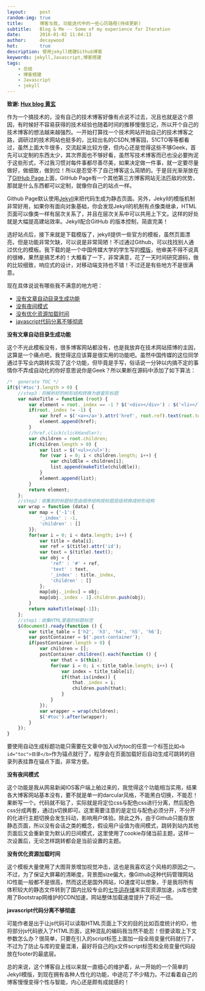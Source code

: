 ```yaml
---
layout:     post
random-img: true
title:      博客与我, 功能迭代中的一些心历路程(持续更新)
subtitle:   Blog & Me -- Some of my experience for Iteration
date:       2016-01-02 11:04:13 
author:     decaywood
hot:        true
description: 使用jekyll搭建Github博客
keywords: jekyll,Javascript,博客搭建
tags:
    - 总结
    - 博客搭建
    - Javascript
    - jekyll
---
```


<b>致谢: [Hux blog 黄玄](http://huangxuan.me/)</b>

作为一个搞技术的，没有自己的技术博客好像有点说不过去，况且也就是这个原因，有时候好不容易获得的技术经验也随着时间的推移慢慢忘记，所以开个自己的技术博客的想法越来越强烈。一开始打算找一个技术网站开始自己的技术博客之路，调研过的技术网站也挺多的，比较出名的CSDN,博客园，51CTO等等都看过，虽然上面大牛很多，交流起来比较方便，但内心还是觉得这些不够Geek，首先可以定制的东西太少，其次界面也不够好看，虽然写技术博客而已也没必要拘泥于这些形式，不过我习惯对每件事都尽善尽美，如果决定做一件事，就一定要尽量做好，做细致，做到位！所以是忍受不了自己博客这么简陋的。于是目光渐渐放在了[GitHub Page](https://pages.github.com/)上面，GitHub Page有一个其他第三方博客网站无法匹敌的优势，那就是什么东西都可以定制，就像你自己的站点一样。

Github Page默认使用[Jekyll](http://jekyllrb.com/)来把代码生成为静态页面。另外，Jekyll的模版机制非常好用，如果你有面向对象基础，你会发现Jekyll的机制有点像类继承，HTML页面可以像类一样有层次关系了，并且在层次关系中可以共用上下文。这样的好处就是大幅提高建站效率。Jekyll配合GitHub 的版本控制，简直完美！

选好站点后，接下来就是下载模版了，jekyll提供一些官方的模板，虽然页面漂亮，但是功能非常欠缺，可以说是非常简陋！不过通过Github，可以找找别人通过优化的模板。我下载的是一个中国传媒大学的学生写的[模版](https://github.com/Huxpro/huxpro.github.io)，他审美不得不说真的很棒，果然是搞艺术的！大概看了一下，非常满意，花了一天时间研究源码，做的比较细致，响应式的设计，对移动端支持也不错！不过还是有些地方不是很满意。

现在具体说说有哪些我不满意的地方吧：

* [没有文章自动目录生成功能](#1)
* [没有夜间模式](#2)
* [没有优化资源加载时间](#3)
* [javascript代码分离不够彻底](#4)

<b id="1">没有文章自动目录生成功能</b>

这个不光此模板没有，很多博客网站都没有，也是我放弃在技术网站搭博的主因，这算是一个痛点吧，我觉得这应该算是很实用的功能吧。虽然中国传媒的这位同学通过手写业内跳转实现了这个功能，但毕竟是手写，俗话说一分钟以内搞不定的事情你不弄成自动化的你好意思说你是Geek？所以果断在源码中添加了如下算法：

```javascript
/*  generate TOC */
if($('#toc').length > 0) {
    //step3：将解析好的树形结构转换为嵌套形标题
    var makeTitle = function (root) {
        var element = root._index == -1 ? $('<div></div>') : $('<li></li>');
        if(root._index != -1) {
            var href = $('<a></a>').attr('href', root.ref).text(root.text);
            element.append(href);
        }
        //href.click(clickHandler);
        var children = root.children;
        if(children.length > 0) {
            var list = $('<ul></ul>');
            for (var i = 0; i < children.length; i++) {
                var childEle = children[i];
                list.append(makeTitle(childEle));
            }
            element.append(list);
        }
        return element;
    };
    //step2：收集到的标题标签由顺序结构按标题层级转换成树形结构
    var wrap = function (data) {
        var map = {'-1':{
            '_index' : -1,
            'children' : []
        }};
        for(var i = 0; i < data.length; i++) {
            var title = data[i];
            var ref = $(title).attr('id');
            var text = $(title).text();
            var obj = {
                'ref' : '#' + ref,
                'text' : text,
                '_index' : title._index,
                'children' : []
            };
            map[obj._index] = obj;
            map[obj._index - 1].children.push(obj);
        }
        return makeTitle(map[-1]);
    };
    //step1：收集HTML里面的标题标签
    $(document).ready(function () {
        var title_table = ['h2', 'h3', 'h4', 'h5', 'h6'];
        var postContainer = $('.post-container');
        if(postContainer.length > 0) {
            var children = [];
            postContainer.children().each(function () {
                var that = $(this);
                for(var i = 0; i < title_table.length; i++) {
                    var index = title_table[i];
                    if(that.is(index)) {
                        that._index = i;
                        children.push(that);
                    }
                }
            });
            var wrapper = wrap(children);
            $('#toc').after(wrapper);
        }
    });
}
```
要使用自动生成标题功能只需要在文章中加入id为toc的任意一个标签比如```<b id="toc">目录</b>```作为锚点就行了，程序会在页面加载好后自动生成可跳转的目录列表挂靠在锚点下面，非常方便。

<b id="2">没有夜间模式</b>

这个功能是我从网易新闻IOS客户端上舶过来的，我觉得这个功能相当实用，结果各大博客网站基本没有，要不就是单一的darcular风格，不能黑白切换，不能忍！果断写一个。代码就不贴了，实际就是将定位css与配色css进行分离，然后配色css分成两套，通过js切换即可。这里需要注意的是定位与配色必须分开，不分开的化进行主题切换会发生抖动，影响用户体验。除此之外，由于Github只能存放静态页面，所以没有会话之类的概念，假设用户设值为夜间模式，跳转到站内其他页面后又会重新变为默认的日间模式，这里使用了cookie存储当前主题，这样一次设置后，无论怎样跳转都会是当前设置的主题。

<b id="3">没有优化资源加载时间</b>

这个模板大量使用了大图背景增加视觉冲击，这也是我喜欢这个风格的原因之一。不过，为了保证大屏幕的清晰度，背景图size偏大，像Github这种代码管理网站IO性能一般都不是很高，然而这还是国外网站，IO速度可以想象，于是我将所有体积较大的静态文件转到了国内比较专业的[七牛运存储](http://www.qiniu.com/)来实现资源加速，js库也使用了Bootstrap网维护的CDN加速，网站整体加载速度提升了将近一倍。

<b id="4">javascript代码分离不够彻底</b>

可能作者是出于让js代码可以读取HTML页面上下文的目的比如百度统计的ID，他将部分js代码嵌入了HTML页面，这种混乱的编码我当然不能忍！但要读取上下文参数怎么办？很简单，只要在引入的script标签上面加一段全局变量代码就行了，不过为了防止与库的变量混淆，最好将自己的js文件script标签和全局变量代码段放在footer的最底层。


总的来说，这个博客自上线以来就一直细心的维护着，从一开始的一个简单的Jekyll模版，到现在拥有各种人性化的功能，中途花了不少精力。不过看着自己的博客慢慢变得个性与智能，内心还是颇有成就感的！
